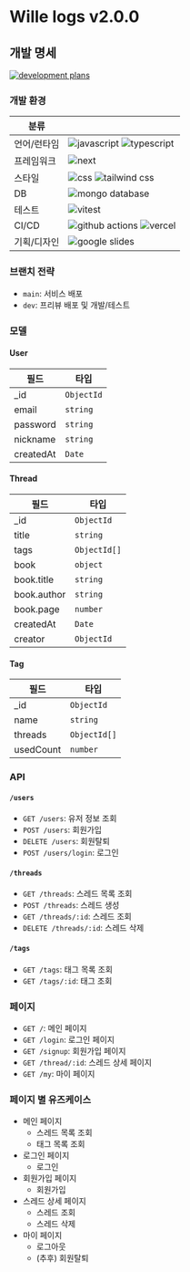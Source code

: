 # Wille logs v2.0.0

## 개발 명세

<a  href="https://docs.google.com/presentation/d/1PcN8LeZvUc7AFdF8_p4HjTP1PfoJVcXAMg9kTAUOaOQ/edit#slide=id.p" target="_blank">

![development plans](https://img.shields.io/badge/기획%20슬라이드-FBBC04?style=flat-square&logo=googleslides&logoColor=000000)

</a>

### 개발 환경

| 분류        |                                                                                                                                                                                                                                   |
| ----------- | --------------------------------------------------------------------------------------------------------------------------------------------------------------------------------------------------------------------------------- |
| 언어/런타임 | ![javascript](https://img.shields.io/badge/JavaScript-F7DF1E?style=flat-square&logo=JavaScript&logoColor=000000) ![typescript](https://img.shields.io/badge/TypeScript-3178C6?style=flat-square&logo=TypeScript&logoColor=FFFFFF) |
| 프레임워크  | ![next](https://img.shields.io/badge/Next-000000?style=flat-square&logo=Next.js&logoColor=FFFFFF)                                                                                                                                 |
| 스타일      | ![css](https://img.shields.io/badge/CSS-1572B6?style=flat-square&logo=CSS3&logoColor=FFFFFF) ![tailwind css](https://img.shields.io/badge/Tailwind%20CSS-06B6D4?style=flat-square&logo=TailwindCSS&logoColor=FFFFFF)              |
| DB          | ![mongo database](https://img.shields.io/badge/MongoDB-47A248?style=flat-square&logo=MongoDB&logoColor=FFFFFF)                                                                                                                    |
| 테스트      | ![vitest](https://img.shields.io/badge/Vitest-6E9F18?style=flat-square&logo=Vitest&logoColor=FFFFFF)                                                                                                                              |
| CI/CD       | ![github actions](https://img.shields.io/badge/Actions-2088FF?style=flat-square&logo=githubactions&logoColor=FFFFFF) ![vercel](https://img.shields.io/badge/Vercel-000000?style=flat-square&logo=Vercel&logoColor=FFFFFF)         |
| 기획/디자인 | ![google slides](https://img.shields.io/badge/Google%20Slides-FBBC04?style=flat-square&logo=googleslides&logoColor=000000)                                                                                                        |

### 브랜치 전략

- `main`: 서비스 배포
- `dev`: 프리뷰 배포 및 개발/테스트

### 모델

#### User

| 필드      | 타입       |
| --------- | ---------- |
| \_id      | `ObjectId` |
| email     | `string`   |
| password  | `string`   |
| nickname  | `string`   |
| createdAt | `Date`     |

#### Thread

| 필드        | 타입         |
| ----------- | ------------ |
| \_id        | `ObjectId`   |
| title       | `string`     |
| tags        | `ObjectId[]` |
| book        | `object`     |
| book.title  | `string`     |
| book.author | `string`     |
| book.page   | `number`     |
| createdAt   | `Date`       |
| creator     | `ObjectId`   |

#### Tag

| 필드      | 타입         |
| --------- | ------------ |
| \_id      | `ObjectId`   |
| name      | `string`     |
| threads   | `ObjectId[]` |
| usedCount | `number`     |

### API

#### `/users`

- `GET /users`: 유저 정보 조회
- `POST /users`: 회원가입
- `DELETE /users`: 회원탈퇴
- `POST /users/login`: 로그인

#### `/threads`

- `GET /threads`: 스레드 목록 조회
- `POST /threads`: 스레드 생성
- `GET /threads/:id`: 스레드 조회
- `DELETE /threads/:id`: 스레드 삭제

#### `/tags`

- `GET /tags`: 태그 목록 조회
- `GET /tags/:id`: 태그 조회

### 페이지

- `GET /`: 메인 페이지
- `GET /login`: 로그인 페이지
- `GET /signup`: 회원가입 페이지
- `GET /thread/:id`: 스레드 상세 페이지
- `GET /my`: 마이 페이지

### 페이지 별 유즈케이스

- 메인 페이지
  - 스레드 목록 조회
  - 태그 목록 조회
- 로그인 페이지
  - 로그인
- 회원가입 페이지
  - 회원가입
- 스레드 상세 페이지
  - 스레드 조회
  - 스레드 삭제
- 마이 페이지
  - 로그아웃
  - (추후) 회원탈퇴
